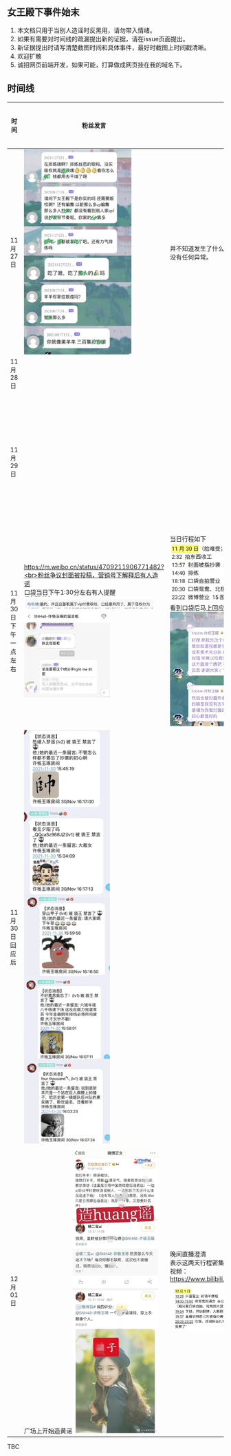 ## 女王殿下事件始末
1. 本文档只用于当别人造谣时反黑用，请勿带入情绪。
2. 如果有需要对时间线的疏漏提出新的证据，请在issue页面提出。
3. 新证据提出时请写清楚截图时间和具体事件，最好时截图上时间戳清晰。
4. 欢迎扩散
5. 诚招网页前端开发，如果可能，打算做成网页挂在我的域名下。

## 时间线
|  时间   |  粉丝发言 |  许杨玉琢  |  王晓佳  |  应援会公告  |
|  ----  |  ----  |  ----  |  ----  |  ----  |
| 11月27日 |  <img src="./Pics/1127-xyyz-kdfj.png" alt="Editor" width="250"> |并不知道发生了什么事情，照常直播。<br>没有任何异常。||<img src="./Pics/1127-xyyyh-公告.png" alt="Editor" width="300"> |
| 11月28日 |  | ||<img src="./Pics/1128-xyyyh-公告.png" alt="Editor" width="300"> |
| 11月29日 |  | |差不多是30日凌晨的回应<br><img src="./Pics/王晓佳回应/1130.jpg" alt="Editor" width="300"><br><img src="./Pics/王晓佳回应/1130-2.jpg" alt="Editor" width="300">||
| 11月30日<br>下午一点左右 | https://m.weibo.cn/status/4709211906771482?<br>粉丝争议封面被投稿，营销号下解释后有人造谣<br>口袋当日下午1:30分左右有人提醒<br><img src="./Pics/粉丝造谣1.png" alt="Editor" width="300"><br><img src="./Pics/口袋留言板.png" alt="Editor" width="200"> |当日行程如下<br><img src="./Pics/1130-xyyz.png" alt="Editor" width="300"><br>看到口袋后马上回应<br><img src="./Pics/xyyz回应.png" alt="Editor" width="250"> ||<img src="./Pics/1128-xyyyh-公告.png" alt="Editor" width="300"> |
| 11月30日<br>回应后 | <img src="./Pics/回应后的留言板.png" alt="Editor" width="200"> | |  | |
| 12月01日 | 广场上开始造黄谣<img src="./Pics/造黄谣.jpeg" alt="Editor" width="200"> | 晚间直播澄清<br>表示这两天行程密集，不知道发生了什么。<br>视频：<br>https://www.bilibili.com/video/BV1SU4y1T7hZ<br><img src="./Pics/1201-xyyz.png" alt="Editor" width="300">|  | |
TBC
